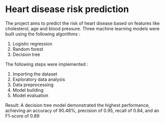 # Heart disease risk prediction
The project aims to predict the risk of heart disease based on features like cholesterol, age and blood pressure. Three machine learning models were built using the following algorithms :
1. Logistic regression
2. Random forest
3. Decision tree

The following steps were implemented :
1. Importing the dataset
2. Exploratory data analysis
3. Data preprocessing
4. Model building
5. Model evaluation

Result: A decision tree model demonstrated the highest performance, achieving an accuracy of 90.48%, precision of 0.95, recall of 0.84, and an F1-score of 0.89

